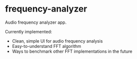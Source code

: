 frequency-analyzer
==================

Audio frequency analyzer app.

Currently implemented:

* Clean, simple UI for audio frequency analysis
* Easy-to-understand FFT algorithm
* Ways to benchmark other FFT implementations in the future

